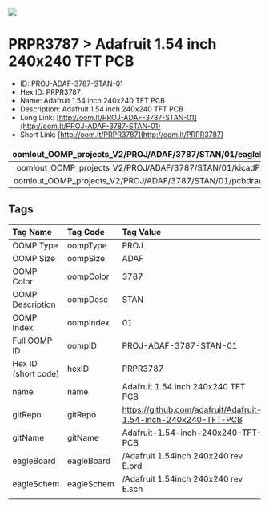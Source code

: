 


  
![][im]
# PRPR3787 > Adafruit 1.54 inch 240x240 TFT PCB

- ID: PROJ-ADAF-3787-STAN-01
- Hex ID: PRPR3787
- Name: Adafruit 1.54 inch 240x240 TFT PCB
- Description: Adafruit 1.54 inch 240x240 TFT PCB
- Long Link: [http://oom.lt/PROJ-ADAF-3787-STAN-01](http://oom.lt/PROJ-ADAF-3787-STAN-01)
- Short Link: [http://oom.lt/PRPR3787](http://oom.lt/PRPR3787)
  

|oomlout_OOMP_projects_V2/PROJ/ADAF/3787/STAN/01/eagleImage.png|oomlout_OOMP_projects_V2/PROJ/ADAF/3787/STAN/01/eagleSchemImage.png|oomlout_OOMP_projects_V2/PROJ/ADAF/3787/STAN/01/kicadPcb3dFront.png|oomlout_OOMP_projects_V2/PROJ/ADAF/3787/STAN/01/kicadPcb3dBack.png|
| :---: | :---: | :---: | :---: |
|oomlout_OOMP_projects_V2/PROJ/ADAF/3787/STAN/01/kicadPcb3d.png|oomlout_OOMP_projects_V2/PROJ/ADAF/3787/STAN/01/bomBack.png|oomlout_OOMP_projects_V2/PROJ/ADAF/3787/STAN/01/bomFront.png|oomlout_OOMP_projects_V2/PROJ/ADAF/3787/STAN/01/pcbdraw.svg|
|oomlout_OOMP_projects_V2/PROJ/ADAF/3787/STAN/01/pcbdrawBack.svg||||

## Tags
  

|Tag Name|Tag Code|Tag Value|
| :--- | :--- | :--- |
|OOMP Type|oompType|PROJ|
|OOMP Size|oompSize|ADAF|
|OOMP Color|oompColor|3787|
|OOMP Description|oompDesc|STAN|
|OOMP Index|oompIndex|01|
|Full OOMP ID|oompID|PROJ-ADAF-3787-STAN-01|
|Hex ID (short code)|hexID|PRPR3787|
|name|name|Adafruit 1.54 inch 240x240 TFT PCB|
|gitRepo|gitRepo|https://github.com/adafruit/Adafruit-1.54-inch-240x240-TFT-PCB|
|gitName|gitName|Adafruit-1.54-inch-240x240-TFT-PCB|
|eagleBoard|eagleBoard|/Adafruit 1.54inch 240x240 rev E.brd|
|eagleSchem|eagleSchem|/Adafruit 1.54inch 240x240 rev E.sch|
||||



[im]: PROJ/ADAF/3787/STAN/01/kicadPcb3d_450.png
